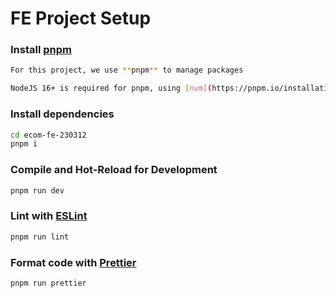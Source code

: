 # FE Project Setup

### Install [pnpm](https://pnpm.io/installation)

```sh
For this project, we use **pnpm** to manage packages

NodeJS 16+ is required for pnpm, using [nvm](https://pnpm.io/installation) is recommended to manage node version
```

### Install dependencies

```sh
cd ecom-fe-230312
pnpm i
```

### Compile and Hot-Reload for Development

```sh
pnpm run dev
```

### Lint with [ESLint](https://eslint.org/)

```sh
pnpm run lint
```

### Format code with [Prettier](https://prettier.io/)

```sh
pnpm run prettier
```
